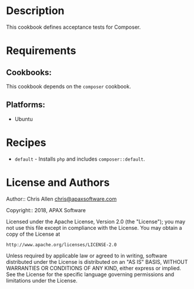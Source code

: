 Description
===========

This cookbook defines acceptance tests for Composer.

Requirements
============

## Cookbooks:

This cookbook depends on the `composer` cookbook.

## Platforms:

* Ubuntu

Recipes
=======

* `default` - Installs `php` and includes `composer::default`.

License and Authors
===================

Author:: Chris Allen <chris@apaxsoftware.com>

  Copyright:: 2018, APAX Software

  Licensed under the Apache License, Version 2.0 (the "License");
  you may not use this file except in compliance with the License.
  You may obtain a copy of the License at

    http://www.apache.org/licenses/LICENSE-2.0

  Unless required by applicable law or agreed to in writing, software
  distributed under the License is distributed on an "AS IS" BASIS,
  WITHOUT WARRANTIES OR CONDITIONS OF ANY KIND, either express or implied.
  See the License for the specific language governing permissions and
  limitations under the License.
